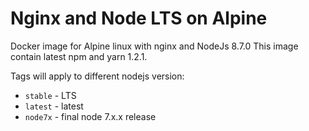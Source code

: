 # Nginx and Node LTS on Alpine

Docker image for Alpine linux with nginx and NodeJs 8.7.0
This image contain latest npm and yarn 1.2.1.

Tags will apply to different nodejs version:

- `stable` - LTS
- `latest` - latest
- `node7x` - final node 7.x.x release

